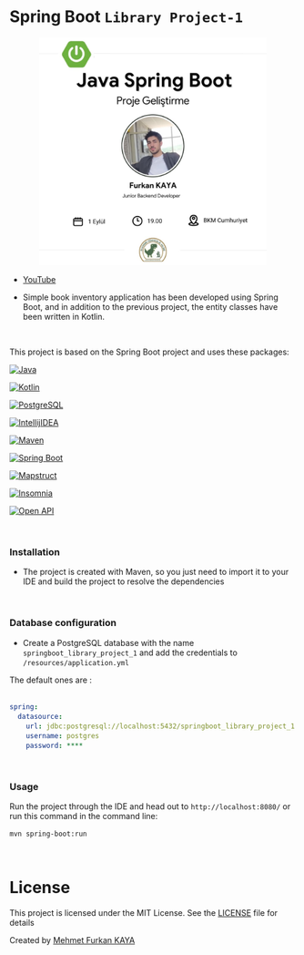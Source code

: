 # Spring Boot `Library Project-1`

<div align="center">
<a href="https://www.youtube.com/live/DqzB4eIy5EU?si=lTdfmUKEQEJF7L6N">
  <img src="./images/youtube-image.jpg" alt="YOUTUBE LIVE" width="400" height="400">
</a>
</div>

- [YouTube](https://www.youtube.com/live/DqzB4eIy5EU?si=lTdfmUKEQEJF7L6N)

- Simple book inventory application has been developed using Spring Boot, and in addition to the previous project, the entity classes have been written in Kotlin.

<br>

This project is based on the Spring Boot project and uses these packages:

[![Java](https://img.shields.io/badge/java-19.0-000?style=for-the-badge&logo=openjdk&logoColor=white&color=FF9A00)](https://www.java.com/en/)

[![Kotlin](https://img.shields.io/badge/kotlin-1.9-000?style=for-the-badge&logo=kotlin&logoColor=white&color=7F52FF)](https://kotlinlang.org/)

[![PostgreSQL](https://img.shields.io/badge/PostgreSQL-15.0-000?style=for-the-badge&logo=postgresql&logoColor=white&color=4479A1)](https://www.postgresql.org/)

[![IntellijIDEA](https://img.shields.io/badge/Intellij%20idea%20(Ultimate)-2022.3-000?style=for-the-badge&logo=intellij-idea&logoColor=white&color=A75499)](https://www.jetbrains.com/idea/)

[![Maven](https://img.shields.io/badge/Maven-3.9-C70D2C?style=for-the-badge&logo=apache-maven&color=CE293C)](https://maven.apache.org/)

[![Spring Boot](https://img.shields.io/badge/spring%20boot-3.1-000?style=for-the-badge&logo=springboot&logoColor=white&color=6DB33F)](https://spring.io/)

[![Mapstruct](https://img.shields.io/badge/mapstruct-1.5-C70D2C?style=for-the-badge&logo=mapstruct&logoColor=white&color=C02128)](https://mapstruct.org/)

[![Insomnia](https://img.shields.io/badge/Insomnia-2023.1-C70D2C?style=for-the-badge&logo=insomnia&logoColor=white&color=4000BF)](https://insomnia.rest/)

[![Open API](https://img.shields.io/badge/Open%20API-2.1-85EA2D?style=for-the-badge&logo=openapiinitiative&logoColor=white&color=6BA539)](https://www.openapis.org/)

<br>

### Installation

- The project is created with Maven, so you just need to import it to your IDE and build the project to resolve the dependencies

<br>

### Database configuration

- Create a PostgreSQL database with the name `springboot_library_project_1` and add the credentials to `/resources/application.yml`

The default ones are :

```yml

spring:
  datasource:
    url: jdbc:postgresql://localhost:5432/springboot_library_project_1
    username: postgres
    password: ****

```

<br>

### Usage

Run the project through the IDE and head out to `http://localhost:8080/`
or
run this command in the command line:

```bsh
mvn spring-boot:run
```

<br>

# License

This project is licensed under the MIT License. See the [LICENSE](LICENSE) file for details

Created by [Mehmet Furkan KAYA](https://www.linkedin.com/in/mehmet-furkan-kaya/)
